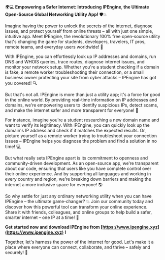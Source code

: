 🌍💻 **Empowering a Safer Internet: Introducing IPEngine, the Ultimate Open-Source Global Networking Utility App!** 🛡️💥

Imagine having the power to unlock the secrets of the internet, diagnose issues, and protect yourself from online threats – all with just one simple, intuitive app. Meet IPEngine, the revolutionary 100% free open-source utility that's changing the game for students, developers, travelers, IT pros, remote teams, and everyday users worldwide! 🚀

With IPEngine, you can effortlessly look up IP addresses and domains, run DNS and WHOIS queries, trace routes, diagnose internet issues, and monitor your network setup. Whether you're a student checking if a domain is fake, a remote worker troubleshooting their connection, or a small business owner protecting your site from cyber attacks – IPEngine has got you covered! 🔍

But that's not all. IPEngine is more than just a utility app; it's a force for good in the online world. By providing real-time information on IP addresses and domains, we're empowering users to identify suspicious IPs, detect scams, and make the internet safer and more transparent for everyone! 📡

For instance, imagine you're a student researching a new domain name and want to verify its legitimacy. With IPEngine, you can quickly look up the domain's IP address and check if it matches the expected results. Or, picture yourself as a remote worker trying to troubleshoot your connection issues – IPEngine helps you diagnose the problem and find a solution in no time! 💻

But what really sets IPEngine apart is its commitment to openness and community-driven development. As an open-source app, we're transparent about our code, ensuring that users like you have complete control over their online experience. And by supporting all languages and working in every country and region, we're breaking down barriers and making the internet a more inclusive space for everyone! 🌎

So why settle for just any ordinary networking utility when you can have IPEngine – the ultimate game-changer? 💥 Join our community today and discover how this powerful tool can transform your online experience. Share it with friends, colleagues, and online groups to help build a safer, smarter internet – one IP at a time! 🌈

**Get started now and download IPEngine from [https://www.ipengine.xyz](https://www.ipengine.xyz) !**

Together, let's harness the power of the internet for good. Let's make it a place where everyone can connect, collaborate, and thrive – safely and securely! 🚀